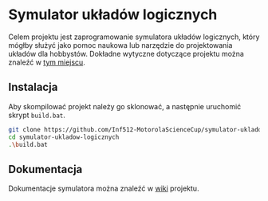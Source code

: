 # Symulator układów logicznych

Celem projektu jest zaprogramowanie symulatora układów logicznych, który mógłby służyć jako pomoc naukowa lub narzędzie do projektowania układów dla hobbystów. Dokładne wytyczne dotyczące projektu można znaleźć w [tym miejscu](https://science-cup.pl/wp-content/uploads/2021/11/MSC_2021_Symulator_ukladow_logicznych.pdf).


## Instalacja 

Aby skompilować projekt należy go sklonować, a następnie uruchomić skrypt `build.bat`.

```sh
git clone https://github.com/Inf512-MotorolaScienceCup/symulator-ukladow-logicznych.git
cd symulator-ukladow-logicznych
.\build.bat
```

## Dokumentacja 

Dokumentacje symulatora można znaleźć w [wiki](https://github.com/Inf512-MotorolaScienceCup/symulator-ukladow-logicznych/wiki) projektu.
